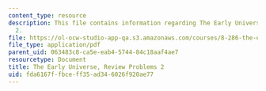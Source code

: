 ```yaml
---
content_type: resource
description: This file contains information regarding The Early Universe, Review Problems
  2.
file: https://ol-ocw-studio-app-qa.s3.amazonaws.com/courses/8-286-the-early-universe-fall-2013/fda6167ffbceff35ad346026f920ae77_MIT8_286F13_q2review.pdf
file_type: application/pdf
parent_uid: 063483c8-ca5e-eab4-5744-84c18aaf4ae7
resourcetype: Document
title: The Early Universe, Review Problems 2
uid: fda6167f-fbce-ff35-ad34-6026f920ae77
---
```

